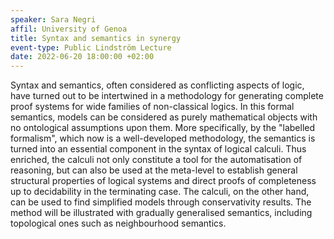 ```yaml
---
speaker: Sara Negri
affil: University of Genoa
title: Syntax and semantics in synergy
event-type: Public Lindström Lecture
date: 2022-06-20 18:00:00 +02:00
---
```


Syntax and semantics, often considered as conflicting aspects of logic, have turned out to be intertwined in a methodology for generating complete proof systems for wide families of non-classical logics.  In this formal semantics, models can be considered as purely mathematical objects with  no ontological assumptions upon them. More specifically, by the "labelled formalism", which now is a well-developed methodology, the semantics is turned into an essential component  in the syntax of logical calculi. Thus enriched, the calculi not only constitute a tool for the  automatisation of reasoning, but can also be used at the meta-level to establish general structural properties of logical systems and direct proofs of completeness up to decidability in the terminating case. The calculi, on the other hand, can be used to find simplified models through conservativity results. The method will be illustrated with  gradually generalised semantics, including topological ones such as neighbourhood semantics.
